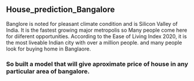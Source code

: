 ## House_prediction_Bangalore
Banglore is noted for pleasant climate condition and is Silicon Valley of India.
It is the fastest growing major metropolis so Many people come here for diiferent opportunities.
According to the Ease of Living Index 2020, it is the most liveable Indian city with over a million people.
and many people look for buying home in Banglaore.
### So built a model that will give aproximate price of house in any particular area of bangalore.
